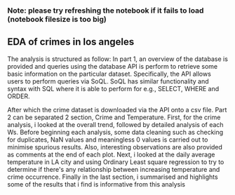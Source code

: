 ### Note: please try refreshing the notebook if it fails to load (notebook filesize is too big)

## EDA of crimes in los angeles 


The analysis is structured as follow: In part 1, an overview of the database is provided and queries using the database API is perform to retrieve some basic information on the particular dataset. Specifically, the API allows users to perform queries via SoQL. SoQL has similar functionality and syntax with SQL where it is able to perform for e.g., SELECT, WHERE and ORDER.

After which the crime dataset is downloaded via the API onto a csv file. Part 2 can be separated 2 section, Crime and Temperature. First, for the crime analysis, i looked at the overall trend, followed by detailed analysis of each Ws. Before beginning each analysis, some data cleaning such as checking for duplicates, NaN values and meaningless 0 values is carried out to minimise spurious results. Also, interesting observations are also provided as comments at the end of each plot. Next, i looked at the daily average temperature in LA city and using Ordinary Least square regression to try to determine if there's any relationship between increasing temperature and crime occurrence. Finally in the last section, i summarised and highlights some of the results that i find is informative from this analysis
